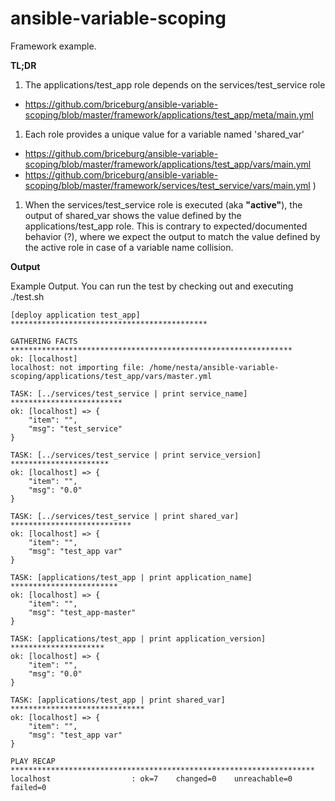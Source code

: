 ansible-variable-scoping
========================

Framework example.

**TL;DR**

1. The applications/test_app role depends on the services/test_service role
  * https://github.com/briceburg/ansible-variable-scoping/blob/master/framework/applications/test_app/meta/main.yml

1. Each role provides a unique value for a variable named 'shared_var'
  * https://github.com/briceburg/ansible-variable-scoping/blob/master/framework/applications/test_app/vars/main.yml
  * https://github.com/briceburg/ansible-variable-scoping/blob/master/framework/services/test_service/vars/main.yml )

1. When the services/test_service role is executed (aka **"active"**), the output of shared_var shows the value defined by the applications/test_app role. This is contrary to expected/documented behavior (?), where we expect the output to match the value defined by the active role in case of a variable name collision. 


**Output**

Example Output. You can run the test by checking out and executing ./test.sh


```
[deploy application test_app] ******************************************** 

GATHERING FACTS *************************************************************** 
ok: [localhost]
localhost: not importing file: /home/nesta/ansible-variable-scoping/applications/test_app/vars/master.yml

TASK: [../services/test_service | print service_name] ************************* 
ok: [localhost] => {
    "item": "", 
    "msg": "test_service"
}

TASK: [../services/test_service | print service_version] ********************** 
ok: [localhost] => {
    "item": "", 
    "msg": "0.0"
}

TASK: [../services/test_service | print shared_var] *************************** 
ok: [localhost] => {
    "item": "", 
    "msg": "test_app var"
}

TASK: [applications/test_app | print application_name] ************************ 
ok: [localhost] => {
    "item": "", 
    "msg": "test_app-master"
}

TASK: [applications/test_app | print application_version] ********************* 
ok: [localhost] => {
    "item": "", 
    "msg": "0.0"
}

TASK: [applications/test_app | print shared_var] ****************************** 
ok: [localhost] => {
    "item": "", 
    "msg": "test_app var"
}

PLAY RECAP ******************************************************************** 
localhost                  : ok=7    changed=0    unreachable=0    failed=0 
